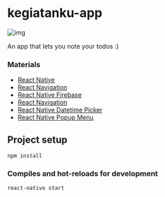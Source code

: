 # kegiatanku-app
![img](https://i.imgur.com/makAgMO.png) 

An app that lets you note your todos :)

### Materials
* [React Native](https://facebook.github.io/react-native/)
* [React Navigation](https://reactnavigation.org/)
* [React Native Firebase](https://invertase.io/oss/react-native-firebase/v6)
* [React Navigation](https://reactnavigation.org/)
* [React Native Datetime Picker](https://github.com/react-native-community/react-native-datetimepicker)
* [React Native Popup Menu](https://github.com/instea/react-native-popup-menu)

## Project setup
```
npm install
```

### Compiles and hot-reloads for development
```
react-native start
```
